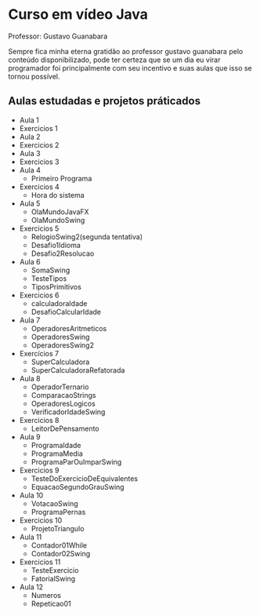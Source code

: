 # Curso em vídeo Java

Professor: Gustavo Guanabara

Sempre fica minha eterna gratidão ao professor gustavo guanabara pelo conteúdo disponibilizado, pode ter certeza que se um dia eu virar programador foi principalmente com seu incentivo e suas aulas que isso se tornou possível.

## Aulas estudadas e projetos práticados

- Aula 1  
- Exercicios 1  
- Aula 2  
- Exercicios 2  
- Aula 3  
- Exercicios 3  
- Aula 4  
    * Primeiro Programa  
- Exercicios 4  
    * Hora do sistema  
- Aula 5  
    * OlaMundoJavaFX  
    * OlaMundoSwing  
- Exercicios 5  
    * RelogioSwing2(segunda tentativa)  
    * Desafio1Idioma  
    * Desafio2Resolucao  
- Aula 6  
    * SomaSwing  
    * TesteTipos  
    * TiposPrimitivos  
- Exercicios 6
    * calculadoraIdade  
    * DesafioCalcularIdade  
- Aula 7  
    * OperadoresAritmeticos  
    * OperadoresSwing  
    * OperadoresSwing2  
- Exercícios 7  
    * SuperCalculadora  
    * SuperCalculadoraRefatorada  
- Aula 8   
    * OperadorTernario  
    * ComparacaoStrings  
    * OperadoresLogicos   
    * VerificadorIdadeSwing   
- Exercicios 8   
    * LeitorDePensamento  
- Aula 9  
    * ProgramaIdade  
    * ProgramaMedia  
    * ProgramaParOuImparSwing  
- Exercicios 9  
    * TesteDoExercicioDeEquivalentes  
    * EquacaoSegundoGrauSwing  
- Aula 10  
    * VotacaoSwing  
    * ProgramaPernas  
- Exercicios 10  
    * ProjetoTriangulo  
- Aula 11  
    * Contador01While  
    * Contador02Swing   
- Exercicios 11  
    * TesteExercicio  
    * FatorialSwing  
- Aula 12  
    * Numeros  
    * Repeticao01  
    
